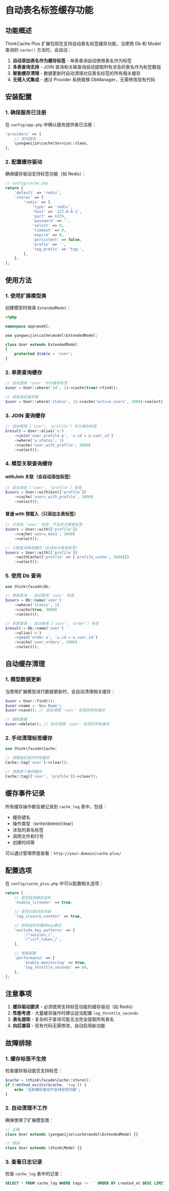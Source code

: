 # 自动表名标签缓存功能

## 功能概述

ThinkCache Plus 扩展包现在支持自动表名标签缓存功能，当使用 Db 和 Model 查询的 `cache()` 方法时，会自动：

1. **自动添加表名作为缓存标签** - 单表查询自动使用表名作为标签
2. **多表查询支持** - JOIN 查询和关联查询自动提取所有涉及的表名作为标签数组
3. **智能缓存清理** - 数据更新时自动清理对应表名标签的所有相关缓存
4. **无侵入式集成** - 通过 Provider 系统替换 DbManager，无需修改现有代码

## 安装配置

### 1. 确保服务已注册

在 `config/app.php` 中确认服务提供者已注册：

```php
'providers' => [
    // 其他服务...
    \yangweijie\cache\Service::class,
],
```

### 2. 配置缓存驱动

确保缓存驱动支持标签功能（如 Redis）：

```php
// config/cache.php
return [
    'default' => 'redis',
    'stores' => [
        'redis' => [
            'type' => 'redis',
            'host' => '127.0.0.1',
            'port' => 6379,
            'password' => '',
            'select' => 0,
            'timeout' => 0,
            'expire' => 0,
            'persistent' => false,
            'prefix' => '',
            'tag_prefix' => 'tag:',
        ],
    ],
];
```

## 使用方法

### 1. 使用扩展模型类

创建模型时继承 `ExtendedModel`：

```php
<?php

namespace app\model;

use yangweijie\cache\model\ExtendedModel;

class User extends ExtendedModel
{
    protected $table = 'user';
}
```

### 2. 单表查询缓存

```php
// 自动使用 'user' 作为缓存标签
$user = User::where('id', 1)->cache(true)->find();

// 或者指定缓存键
$user = User::where('status', 1)->cache('active_users', 3600)->select();
```

### 3. JOIN 查询缓存

```php
// 自动使用 ['user', 'profile'] 作为缓存标签
$result = User::alias('u')
    ->join('user_profile p', 'u.id = p.user_id')
    ->where('u.status', 1)
    ->cache('user_with_profile', 3600)
    ->select();
```

### 4. 模型关联查询缓存

#### withJoin 关联（会自动添加标签）
```php
// 自动添加 ['user', 'profile'] 标签
$users = User::withJoin(['profile'])
    ->cache('users_with_profile', 3600)
    ->select();
```

#### 普通 with 预载入（只添加主表标签）
```php
// 只添加 'user' 标签，不包含关联表标签
$users = User::with(['profile'])
    ->cache('users_data', 3600)
    ->select();

// 关联查询单独缓存（会添加关联表标签）
$users = User::with(['profile'])
    ->withCache(['profile' => ['profile_cache', 3600]])
    ->select();
```

### 5. 使用 Db 查询

```php
use think\facade\Db;

// 单表查询 - 自动使用 'user' 标签
$users = Db::name('user')
    ->where('status', 1)
    ->cache(true, 3600)
    ->select();

// 多表查询 - 自动使用 ['user', 'order'] 标签
$result = Db::name('user')
    ->alias('u')
    ->join('order o', 'u.id = o.user_id')
    ->cache('user_orders', 3600)
    ->select();
```

## 自动缓存清理

### 1. 模型数据更新

当使用扩展模型进行数据更新时，会自动清理相关缓存：

```php
$user = User::find(1);
$user->name = 'New Name';
$user->save(); // 自动清理 'user' 标签的所有缓存

// 删除数据
$user->delete(); // 自动清理 'user' 标签的所有缓存
```

### 2. 手动清理标签缓存

```php
use think\facade\Cache;

// 清理指定表的所有缓存
Cache::tag('user')->clear();

// 清理多个表的缓存
Cache::tag(['user', 'profile'])->clear();
```

## 缓存事件记录

所有缓存操作都会被记录到 `cache_log` 表中，包括：

- 缓存键名
- 操作类型（write/delete/clear）
- 涉及的表名标签
- 调用文件和行号
- 创建时间等

可以通过管理界面查看：`http://your-domain/cache-plus/`

## 配置选项

在 `config/cache_plus.php` 中可以配置相关选项：

```php
return [
    // 是否启用缓存监听
    'enable_listener' => true,

    // 是否记录闭包内容
    'log_closure_content' => true,

    // 排除监听的缓存key模式
    'exclude_key_patterns' => [
        '/^session_/',
        '/^csrf_token_/',
    ],

    // 性能配置
    'performance' => [
        'enable_monitoring' => true,
        'log_throttle_seconds' => 60,
    ],
];
```

## 注意事项

1. **缓存驱动要求** - 必须使用支持标签功能的缓存驱动（如 Redis）
2. **性能考虑** - 大量缓存操作时建议适当配置 `log_throttle_seconds`
3. **表名提取** - 复杂的子查询可能无法完全提取所有表名
4. **向后兼容** - 现有代码无需修改，自动启用新功能

## 故障排除

### 1. 缓存标签不生效

检查缓存驱动是否支持标签：

```php
$cache = \think\facade\Cache::store();
if (!method_exists($cache, 'tag')) {
    echo '当前缓存驱动不支持标签功能';
}
```

### 2. 自动清理不工作

确保使用了扩展模型类：

```php
// 正确
class User extends \yangweijie\cache\model\ExtendedModel {}

// 错误
class User extends \think\Model {}
```

### 3. 查看日志记录

检查 `cache_log` 表中的记录：

```sql
SELECT * FROM cache_log WHERE tags != '' ORDER BY created_at DESC LIMIT 10;
```
